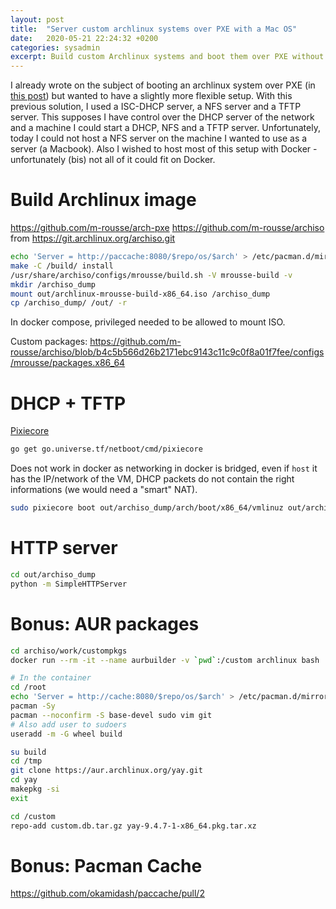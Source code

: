 ```yaml
---
layout: post
title:  "Server custom archlinux systems over PXE with a Mac OS"
date:   2020-05-21 22:24:32 +0200
categories: sysadmin
excerpt: Build custom Archlinux systems and boot them over PXE without DHCP nor NFS using a Mac OS X host.
---
```


I already wrote on the subject of booting an archlinux system over PXE (in [this post](https://math.rousse.me/sysadmin/2016/05/08/linux-on-ram-via-pxe.html)) but wanted to have a slightly more flexible setup. With this previous solution, I used a ISC-DHCP server, a NFS server and a TFTP server. This supposes I have control over the DHCP server of the network and a machine I could start a DHCP, NFS and a TFTP server.
Unfortunately, today I could not host a NFS server on the machine I wanted to use as a server (a Macbook). Also I wished to host most of this setup with Docker - unfortunately (bis) not all of it could fit on Docker.

<!---excerpt-break-->
# Build Archlinux image

https://github.com/m-rousse/arch-pxe
https://github.com/m-rousse/archiso from https://git.archlinux.org/archiso.git

```bash
echo 'Server = http://paccache:8080/$repo/os/$arch' > /etc/pacman.d/mirrorlist
make -C /build/ install
/usr/share/archiso/configs/mrousse/build.sh -V mrousse-build -v
mkdir /archiso_dump
mount out/archlinux-mrousse-build-x86_64.iso /archiso_dump
cp /archiso_dump/ /out/ -r
```

In docker compose, privileged needed to be allowed to mount ISO.

Custom packages: https://github.com/m-rousse/archiso/blob/b4c5b566d26b2171ebc9143c11c9c0f8a01f7fee/configs/mrousse/packages.x86_64

# DHCP + TFTP

[Pixiecore](https://github.com/danderson/netboot/tree/master/pixiecore)

```bash
go get go.universe.tf/netboot/cmd/pixiecore
```

Does not work in docker as networking in docker is bridged, even if `host` it has the IP/network of the VM, DHCP packets do not contain the right informations (we would need a "smart" NAT).

```bash
sudo pixiecore boot out/archiso_dump/arch/boot/x86_64/vmlinuz out/archiso_dump/arch/boot/x86_64/archiso.img -d --cmdline "ip=dhcp archiso_http_srv=http://192.168.0.52:8000/ copytoram cow_spacesize=2G"
```

# HTTP server

```bash
cd out/archiso_dump
python -m SimpleHTTPServer
```

# Bonus: AUR packages

```bash
cd archiso/work/custompkgs
docker run --rm -it --name aurbuilder -v `pwd`:/custom archlinux bash

# In the container
cd /root
echo 'Server = http://cache:8080/$repo/os/$arch' > /etc/pacman.d/mirrorlist
pacman -Sy
pacman --noconfirm -S base-devel sudo vim git
# Also add user to sudoers
useradd -m -G wheel build

su build
cd /tmp
git clone https://aur.archlinux.org/yay.git
cd yay
makepkg -si
exit

cd /custom
repo-add custom.db.tar.gz yay-9.4.7-1-x86_64.pkg.tar.xz
```

# Bonus: Pacman Cache

https://github.com/okamidash/paccache/pull/2
